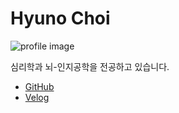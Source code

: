 # Hyuno Choi

![profile image](https://drive.google.com/u/0/uc?id=10hVPdM8w4yvOwp6iyrZQM9464ZzvPNnZ&export=download)

심리학과 뇌-인지공학을 전공하고 있습니다.

- [GitHub](https://github.com/soonitoon)
- [Velog](https://velog.io/@soonitoon)
